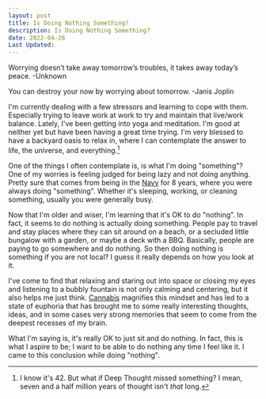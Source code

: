 ```yaml
---
layout: post
title: Is Doing Nothing Something?
description: Is Doing Nothing Something?
date: 2022-04-28
Last Updated: 
---
```

Worrying doesn’t take away tomorrow’s troubles, it takes away today’s peace. -Unknown

You can destroy your now by worrying about tomorrow. -Janis Joplin

I'm currently dealing with a few stressors and learning to cope with them.  Especially trying to leave work at work to try and maintain that live/work balance.  Lately, I've been getting into yoga and meditation.  I'm good at neither yet but have been having a great time trying.  I'm very blessed to have a backyard oasis to relax in, where I can contemplate the answer to life, the universe, and everything.[^1]

One of the things I often contemplate is, is what I'm doing "something"?  One of my worries is feeling judged for being lazy and not doing anything.  Pretty sure that comes from being in the [Navy](/musings/navy.md) for 8 years, where you were always doing "something".  Whether it's sleeping, working, or cleaning something, usually you were generally busy.  

Now that I'm older and wiser, I'm learning that it's OK to do "nothing".  In fact, it seems to do nothing is actually doing something.  People pay to travel and stay places where they can sit around on a beach, or a secluded little bungalow with a garden, or maybe a deck with a BBQ.  Basically, people are paying to go somewhere and do nothing.  So then doing nothing is something if you are not local?  I guess it really depends on how you look at it.  

I've come to find that relaxing and staring out into space or closing my eyes and listening to a bubbly fountain is not only calming and centering, but it also helps me just think.  [Cannabis](/cannabis) magnifies this mindset and has led to a state of euphoria that has brought me to some really interesting thoughts, ideas, and in some cases very strong memories that seem to come from the deepest recesses of my brain.

What I'm saying is, it's really OK to just sit and do nothing.  In fact, this is what I aspire to be; I want to be able to do nothing any time I feel like it.  I came to this conclusion while doing "nothing".

[^1]: I know it's 42. But what if Deep Thought missed something? I mean, seven and a half million years of thought isn't *that* long.
